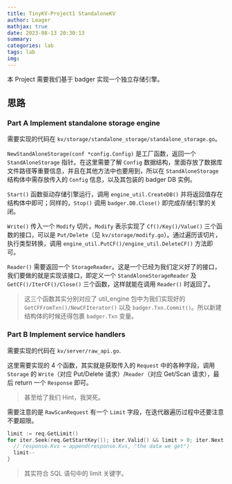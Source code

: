 ```yaml
---
title: TinyKV-Project1 StandaloneKV
author: Leager
mathjax: true
date: 2023-08-13 20:30:13
summary:
categories: lab
tags: lab
img:
---
```


本 Project 需要我们基于 badger 实现一个独立存储引擎。

<!--more-->

## 思路

### Part A Implement standalone storage engine

需要实现的代码在 `kv/storage/standalone_storage/standalone_storage.go`。

`NewStandAloneStorage(conf *config.Config)` 是工厂函数，返回一个 `StandAloneStorage` 指针。在这里需要了解 `Config` 数据结构，里面存放了数据库文件路径等重要信息，并且在其他方法中也要用到，所以在 `StandAloneStorage` 结构体中需存放传入的 `Config` 信息，以及其包装的 badger DB 实例。

`Start()` 函数驱动存储引擎运行，调用 `engine_util.CreateDB()` 并将返回值存在结构体中即可；同样的，`Stop()` 调用 `badger.DB.Close()` 即完成存储引擎的关闭。

`Write()` 传入一个 `Modify` 切片。`Modify` 表示实现了 `Cf()/Key()/Value()` 三个函数的接口，可以是 `Put/Delete`（见 `kv/storage/modify.go`）。通过遍历该切片，执行类型转换，调用 `engine_util.PutCF()/engine_util.DeleteCF()` 方法即可。

`Reader()` 需要返回一个 `StorageReader`。这是一个已经为我们定义好了的接口，我们要做的就是实现该接口，即定义一个 `StandAloneStorageReader` 及 `GetCF()/IterCF()/Close()` 三个函数，这样就能在调用 `Reader()` 时返回了。

> 这三个函数其实分别对应了 util_engine 包中为我们实现好的 `GetCFFromTxn()/NewCFIterator()` 以及 `badger.Txn.Commit()`。所以新建结构体的时候还得包裹 `badger.Txn` 变量。

### Part B Implement service handlers

需要实现的代码在 `kv/server/raw_api.go`.

这里需要实现的 4 个函数，其实就是获取传入的 `Request` 中的各种字段，调用 `Storage` 的 `Write`（对应 Put/Delete 请求）/`Reader`（对应 Get/Scan 请求），最后 return 一个 `Response` 即可。

> 甚至给了我们 Hint，我哭死。

需要注意的是 `RawScanRequest` 有一个 `Limit` 字段，在迭代器遍历过程中还要注意不要超限。

```go
limit := req.GetLimit()
for iter.Seek(req.GetStartKey()); iter.Valid() && limit > 0; iter.Next() {
  // response.Kvs = append(response.Kvs, "the data we get")
  limit--
}
```

> 其实符合 SQL 语句中的 limit 关键字。
